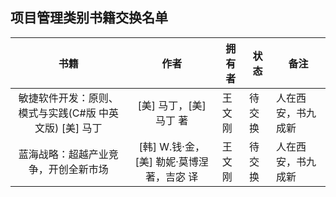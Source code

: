 ## 项目管理类别书籍交换名单

| 书籍          | 作者   | 拥有者   | 状态  | 备注    |
|:-----------:|:----:| ----- | --- | ----- |
| 敏捷软件开发：原则、模式与实践(C#版 中英文版) [美] 马丁 | [美] 马丁，[美] 马丁 著 | 王文刚 | 待交换 | 人在西安，书九成新 |
| 蓝海战略：超越产业竞争，开创全新市场 | [韩] W.钱·金，[美] 勒妮·莫博涅 著，吉宓 译 | 王文刚 | 待交换 | 人在西安，书九成新 |
